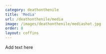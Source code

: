 ```yaml
---
category: deathonthenile
title: 'Media'
url: /deathonthenile/media
image: /images/deathonthenile/mediashot.jpg
order: 8
layout: coffins
---
```


Add text here
